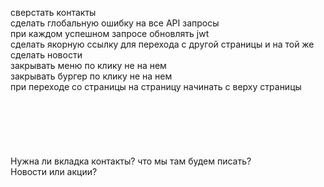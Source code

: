 сверстать контакты<br>
сделать глобальную ошибку на все API запросы <br>
при каждом успешном запросе обновлять jwt<br>
сделать якорную ссылку для перехода с другой страницы и на той же<br>
сделать новости<br>
закрывать меню по клику не на нем<br>
закрывать бургер по клику не на нем<br>
при переходе со страницы на страницу начинать с верху страницы<br>
<br>
<br>
<br>
<br>
<br>
<br>
Нужна ли вкладка контакты? что мы там будем писать?<br>
Новости или акции?<br>





